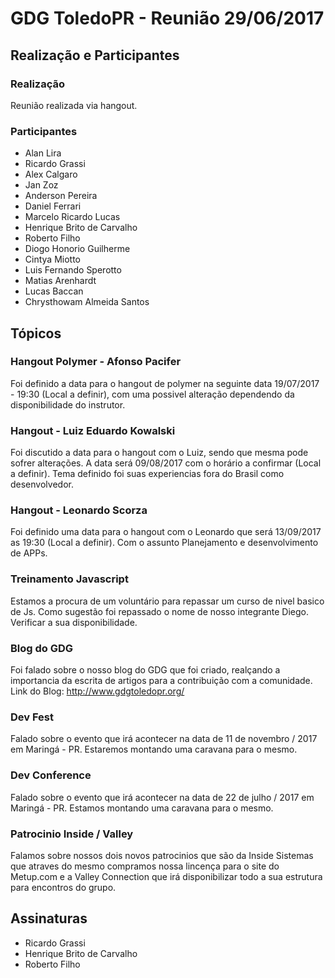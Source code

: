 # GDG ToledoPR - Reunião 29/06/2017

## Realização e Participantes
### Realização
Reunião realizada via hangout.

### Participantes
- Alan Lira
- Ricardo Grassi
- Alex Calgaro
- Jan Zoz
- Anderson Pereira
- Daniel Ferrari
- Marcelo Ricardo Lucas
- Henrique Brito de Carvalho 
- Roberto Filho
- Diogo Honorio Guilherme
- Cintya Miotto
- Luis Fernando Sperotto
- Matias Arenhardt
- Lucas Baccan
- Chrysthowam Almeida Santos

## Tópicos
### Hangout Polymer - Afonso Pacifer
Foi definido a data para o hangout de polymer na seguinte data 19/07/2017 - 19:30 (Local a definir), com uma possivel alteração dependendo da disponibilidade do instrutor.

### Hangout - Luiz Eduardo Kowalski
Foi discutido a data para o hangout com o Luiz, sendo que mesma pode sofrer alterações. A data será 09/08/2017 com o horário a confirmar (Local a definir). Tema definido foi suas experiencias fora do Brasil como desenvolvedor.

### Hangout - Leonardo Scorza
Foi definido uma data para o hangout com o Leonardo que será 13/09/2017 as 19:30 (Local a definir). Com o assunto Planejamento e desenvolvimento de APPs.

### Treinamento Javascript
Estamos a procura de um voluntário para repassar um curso de nivel basico de Js. Como sugestão foi repassado o nome de nosso integrante Diego. Verificar a sua disponibilidade.

### Blog do GDG
Foi falado sobre o nosso blog do GDG que foi criado, realçando a importancia da escrita de artigos para a contribuição com a comunidade. Link do Blog: http://www.gdgtoledopr.org/

### Dev Fest
Falado sobre o evento que irá acontecer na data de 11 de novembro / 2017 em Maringá - PR. Estaremos montando uma caravana para o mesmo.

### Dev Conference
Falado sobre o evento que irá acontecer na data de 22 de julho / 2017 em Maringá - PR. Estamos montando uma caravana para o mesmo.

### Patrocinio Inside / Valley
Falamos sobre nossos dois novos patrocinios que são da Inside Sistemas que atraves do mesmo compramos nossa lincença para o site do Metup.com e a Valley Connection que irá disponibilizar todo a sua estrutura para encontros do grupo.


## Assinaturas
- Ricardo Grassi
- Henrique Brito de Carvalho
- Roberto Filho

